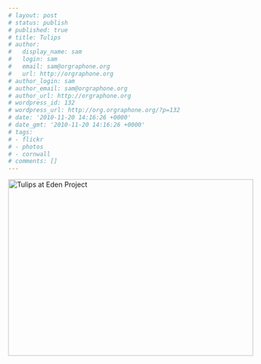 ```yaml
---
# layout: post
# status: publish
# published: true
# title: Tulips
# author:
#   display_name: sam
#   login: sam
#   email: sam@orgraphone.org
#   url: http://orgraphone.org
# author_login: sam
# author_email: sam@orgraphone.org
# author_url: http://orgraphone.org
# wordpress_id: 132
# wordpress_url: http://org.orgraphone.org/?p=132
# date: '2010-11-20 14:16:26 +0000'
# date_gmt: '2010-11-20 14:16:26 +0000'
# tags:
# - flickr
# - photos
# - cornwall
# comments: []
---
```

<p><a title="Tulips at Eden Project by Sam Wise, on Flickr" href="http://www.flickr.com/photos/pikesley/3474563726/"><img src="http://farm4.static.flickr.com/3597/3474563726_0a236cf262.jpg" width="500" height="360" alt="Tulips at Eden Project" /></a></p>
